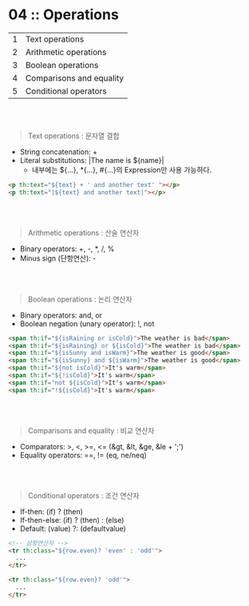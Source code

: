 04 :: Operations
===

|||
|---|:---|
|1|Text operations
|2|Arithmetic operations
|3|Boolean operations
|4|Comparisons and equality
|5|Conditional operators

<br/>
<br/>

> Text operations : 문자열 결합

- String concatenation: +
- Literal substitutions: |The name is ${name}|
  - 내부에는 ${...}, *{...}, #{...}의 Expression만 사용 가능하다.

```html
<p th:text="${text} + ' and another text' "></p>
<p th:text="|${text} and another text|"></p>
```

<br/>
<br/>

> Arithmetic operations : 산술 연산자

- Binary operators: +, -, *, /, %
- Minus sign (단항연산): -

<br/>
<br/>

> Boolean operations : 논리 연산자
  
- Binary operators: and, or
- Boolean negation (unary operator): !, not

```html
<span th:if="${isRaining or isCold}">The weather is bad</span>
<span th:if="${isRaining} or ${isCold}">The weather is bad</span>
<span th:if="${isSunny and isWarm}">The weather is good</span>
<span th:if="${isSunny} and ${isWarm}">The weather is good</span>
<span th:if="${not isCold}">It's warm</span>
<span th:if="${!isCold}">It's warm</span>
<span th:if="not ${isCold}">It's warm</span>
<span th:if="!${isCold}">It's warm</span>
```

<br/>
<br/>

> Comparisons and equality : 비교 연산자

- Comparators: >, <, >=, <= (&gt, &lt, &ge, &le + ';')
- Equality operators: ==, != (eq, ne/neq)

<br/>
<br/>

> Conditional operators : 조건 연산자

- If-then: (if) ? (then)
- If-then-else: (if) ? (then) : (else)
- Default: (value) ?: (defaultvalue)

```html
<!-- 삼항연산자 -->
<tr th:class="${row.even}? 'even' : 'odd'">
  ...
</tr>

<tr th:class="${row.even}? 'odd'">
  ...
</tr>
```

